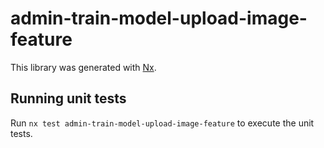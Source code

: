 # admin-train-model-upload-image-feature

This library was generated with [Nx](https://nx.dev).

## Running unit tests

Run `nx test admin-train-model-upload-image-feature` to execute the unit tests.
